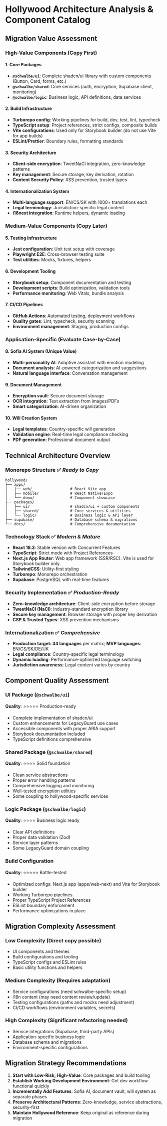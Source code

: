 # Hollywood Architecture Analysis & Component Catalog

## Migration Value Assessment

### **High-Value Components (Copy First)**

#### 1. **Core Packages**

- **`@schwalbe/ui`**: Complete shadcn/ui library with custom components (Button, Card, forms, etc.)
- **`@schwalbe/shared`**: Core services (auth, encryption, Supabase client, monitoring)
- **`@schwalbe/logic`**: Business logic, API definitions, data services

#### 2. **Build Infrastructure**

- **Turborepo config**: Working pipelines for build, dev, test, lint, typecheck
- **TypeScript setup**: Project references, strict configs, composite builds
- **Vite configurations**: Used only for Storybook builder (do not use Vite for app builds)
- **ESLint/Prettier**: Boundary rules, formatting standards

#### 3. **Security Architecture**

- **Client-side encryption**: TweetNaCl integration, zero-knowledge patterns
- **Key management**: Secure storage, key derivation, rotation
- **Content Security Policy**: XSS prevention, trusted types

#### 4. **Internationalization System**

- **Multi-language support**: EN/CS/SK with 1000+ translations each
- **Legal terminology**: Jurisdiction-specific legal content
- **i18next integration**: Runtime helpers, dynamic loading

### **Medium-Value Components (Copy Later)**

#### 5. **Testing Infrastructure**

- **Jest configuration**: Unit test setup with coverage
- **Playwright E2E**: Cross-browser testing suite
- **Test utilities**: Mocks, fixtures, helpers

#### 6. **Development Tooling**

- **Storybook setup**: Component documentation and testing
- **Development scripts**: Build optimization, validation tools
- **Performance monitoring**: Web Vitals, bundle analysis

#### 7. **CI/CD Pipelines**

- **GitHub Actions**: Automated testing, deployment workflows
- **Quality gates**: Lint, typecheck, security scanning
- **Environment management**: Staging, production configs

### **Application-Specific (Evaluate Case-by-Case)**

#### 8. **Sofia AI System** (Unique Value)

- **Multi-personality AI**: Adaptive assistant with emotion modeling
- **Document analysis**: AI-powered categorization and suggestions
- **Natural language interface**: Conversation management

#### 9. **Document Management**

- **Encryption vault**: Secure document storage
- **OCR integration**: Text extraction from images/PDFs
- **Smart categorization**: AI-driven organization

#### 10. **Will Creation System**

- **Legal templates**: Country-specific will generation
- **Validation engine**: Real-time legal compliance checking
- **PDF generation**: Professional document output

## Technical Architecture Overview

### **Monorepo Structure** ✅ *Ready to Copy*

```text
hollywood/
├── apps/
│   ├── web/                 # React Vite app
│   ├── mobile/              # React Native/Expo
│   └── demo/                # Component showcase
├── packages/
│   ├── ui/                  # shadcn/ui + custom components
│   ├── shared/              # Core services & utilities
│   └── logic/               # Business logic & API layer
├── supabase/                # Database schema & migrations
└── docs/                    # Comprehensive documentation
```

### **Technology Stack** ✅ *Modern & Mature*

- **React 18.3**: Stable version with Concurrent Features
- **TypeScript**: Strict mode with Project References
- **Next.js App Router**: Web app framework (SSR/RSC). Vite is used for Storybook builder only.
- **TailwindCSS**: Utility-first styling
- **Turborepo**: Monorepo orchestration
- **Supabase**: PostgreSQL with real-time features

### **Security Implementation** ✅ *Production-Ready*

- **Zero-knowledge architecture**: Client-side encryption before storage
- **TweetNaCl (NaCl)**: Industry-standard encryption library
- **Secure key management**: Browser storage with proper key derivation
- **CSP & Trusted Types**: XSS prevention mechanisms

### **Internationalization** ✅ *Comprehensive*

- **Production target: 34 languages** per matrix; **MVP languages**: EN/CS/SK/DE/UK
- **Legal compliance**: Country-specific legal terminology
- **Dynamic loading**: Performance-optimized language switching
- **Jurisdiction awareness**: Legal content varies by country

## Component Quality Assessment

### **UI Package (`@schwalbe/ui`)**

**Quality**: ⭐⭐⭐⭐⭐ Production-ready

- Complete implementation of shadcn/ui
- Custom enhancements for LegacyGuard use cases
- Accessible components with proper ARIA support
- Storybook documentation included
- TypeScript definitions comprehensive

### **Shared Package (`@schwalbe/shared`)**  

**Quality**: ⭐⭐⭐⭐ Solid foundation

- Clean service abstractions
- Proper error handling patterns
- Comprehensive logging and monitoring
- Well-tested encryption utilities
- Some coupling to hollywood-specific services

### **Logic Package (`@schwalbe/logic`)**

**Quality**: ⭐⭐⭐⭐ Business logic ready

- Clear API definitions
- Proper data validation (Zod)
- Service layer patterns
- Some LegacyGuard domain coupling

### **Build Configuration**

**Quality**: ⭐⭐⭐⭐⭐ Battle-tested

- Optimized configs: Next.js app (apps/web-next) and Vite for Storybook builder
- Working Turborepo pipelines
- Proper TypeScript Project References
- ESLint boundary enforcement
- Performance optimizations in place

## Migration Complexity Assessment

### **Low Complexity** (Direct copy possible)

- UI components and themes
- Build configurations and tooling
- TypeScript configs and ESLint rules
- Basic utility functions and helpers

### **Medium Complexity** (Requires adaptation)

- Service configurations (need schwalbe-specific setup)
- i18n content (may need content review/update)  
- Testing configurations (paths and mocks need adjustment)
- CI/CD workflows (environment variables, secrets)

### **High Complexity** (Significant refactoring needed)

- Service integrations (Supabase, third-party APIs)
- Application-specific business logic
- Database schema and migrations
- Environment-specific configurations

## Migration Strategy Recommendations

1. **Start with Low-Risk, High-Value**: Core packages and build tooling
2. **Establish Working Development Environment**: Get dev workflow functional quickly
3. **Incrementally Add Features**: Sofia AI, document vault, will system as separate phases
4. **Preserve Architectural Patterns**: Zero-knowledge, service abstractions, security-first
5. **Maintain Hollywood Reference**: Keep original as reference during migration
